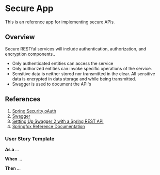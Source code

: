 # Secure App

This is an reference app for implementing secure APIs.

## Overview

Secure RESTful services will include authentication, authorization, and encryption components..

- Only authenticated entities can access the service
- Only authorized entities can invoke specific operations of the service.
- Sensitive data is neither stored nor transmitted in the clear.  All sensitive data is encrypted in data storage and while being transmitted.
- Swagger is used to document the API's

## References

1. [Spring Security oAuth](https://projects.spring.io/spring-security-oauth/docs/Home.html)
2. [Swagger](https://swagger.io/)
3. [Setting Up Swagger 2 with a Spring REST API](https://www.baeldung.com/swagger-2-documentation-for-spring-rest-api)
4. [Springfox Reference Documentation](http://springfox.github.io/springfox/docs/current/)

### User Story Template

**As a** ...

**When** ...

**Then** ...